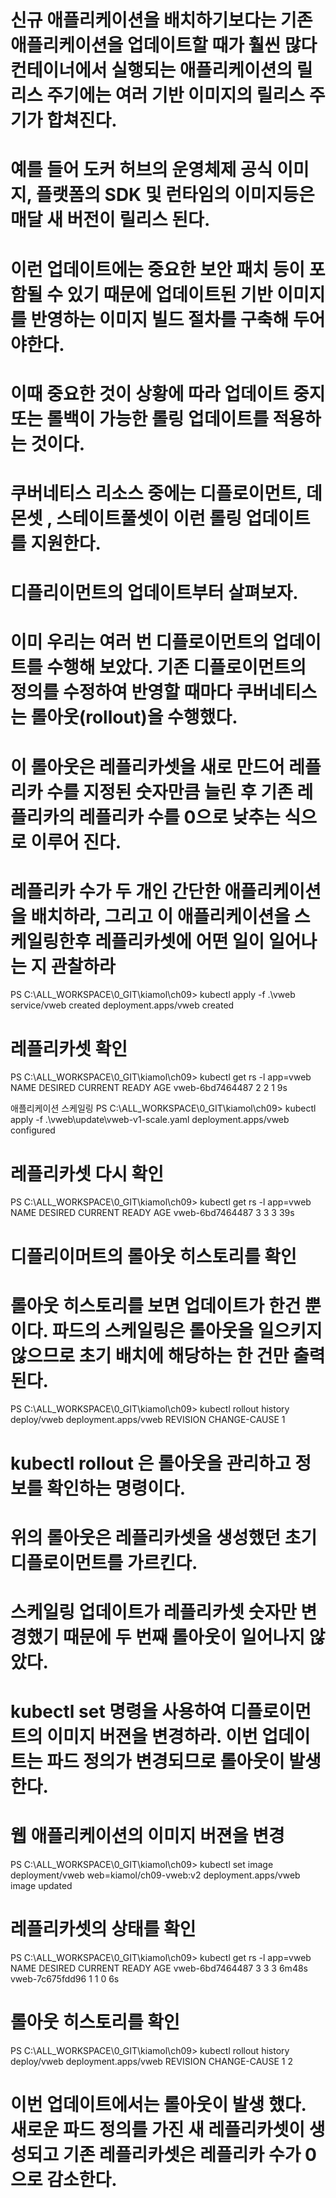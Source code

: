 <!-- 롤 아웃과 롤백을 이용한 애플리케이션 릴리스 관리 -->
# 신규 애플리케이션을 배치하기보다는 기존 애플리케이션을 업데이트할 때가 훨씬 많다 컨테이너에서 실행되는 애플리케이션의 릴리스 주기에는 여러 기반 이미지의 릴리스 주기가 합쳐진다.
# 예를 들어 도커 허브의 운영체제 공식 이미지, 플랫폼의 SDK 및 런타임의 이미지등은 매달 새 버전이 릴리스 된다.
# 이런 업데이트에는 중요한 보안 패치 등이 포함될 수 있기 때문에 업데이트된 기반 이미지를 반영하는 이미지 빌드 절차를 구축해 두어야한다.
# 이때 중요한 것이 상황에 따라 업데이트 중지 또는 롤백이 가능한 롤링 업데이트를 적용하는 것이다.

# 쿠버네티스 리소스 중에는 디플로이먼트, 데몬셋 , 스테이트풀셋이 이런 롤링 업데이트를 지원한다.

<!-- 쿠버네티스의 롤링 업데이트 -->
# 디플리이먼트의 업데이트부터 살펴보자.
# 이미 우리는 여러 번 디플로이먼트의 업데이트를 수행해 보았다. 기존 디플로이먼트의 정의를 수정하여 반영할 때마다 쿠버네티스는 롤아웃(rollout)을 수행했다.
# 이 롤아웃은 레플리카셋을 새로 만드어 레플리카 수를 지정된 숫자만큼 늘린 후 기존 레플리카의 레플리카 수를 0으로 낮추는 식으로 이루어 진다.

<!-- 롤아웃 -->
<!-- 실습 -->
# 레플리카 수가 두 개인 간단한 애플리케이션을 배치하라, 그리고 이 애플리케이션을 스케일링한후 레플리카셋에 어떤 일이 일어나는 지 관찰하라
PS C:\ALL_WORKSPACE\0_GIT\kiamol\ch09> kubectl apply -f .\vweb\
service/vweb created
deployment.apps/vweb created

# 레플리카셋 확인
PS C:\ALL_WORKSPACE\0_GIT\kiamol\ch09> kubectl get rs -l app=vweb
NAME              DESIRED   CURRENT   READY   AGE
vweb-6bd7464487   2         2         1       9s

애플리케이션 스케일링
PS C:\ALL_WORKSPACE\0_GIT\kiamol\ch09> kubectl apply -f .\vweb\update\vweb-v1-scale.yaml
deployment.apps/vweb configured

# 레플리카셋 다시 확인
PS C:\ALL_WORKSPACE\0_GIT\kiamol\ch09> kubectl get rs -l app=vweb
NAME              DESIRED   CURRENT   READY   AGE
vweb-6bd7464487   3         3         3       39s

# 디플리이머트의 롤아웃 히스토리를 확인
# 롤아웃 히스토리를 보면 업데이트가 한건 뿐이다. 파드의 스케일링은 롤아웃을 일으키지 않으므로 초기 배치에 해당하는 한 건만 출력된다.
PS C:\ALL_WORKSPACE\0_GIT\kiamol\ch09> kubectl rollout history deploy/vweb
deployment.apps/vweb
REVISION  CHANGE-CAUSE
1         <none>

# kubectl rollout 은 롤아웃을 관리하고 정보를 확인하는 명령이다.
# 위의 롤아웃은 레플리카셋을 생성했던 초기 디플로이먼트를 가르킨다.
# 스케일링 업데이트가 레플리카셋 숫자만 변경했기 때문에 두 번째 롤아웃이 일어나지 않았다.

<!-- 실습 2 -->
# kubectl set 명령을 사용하여 디플로이먼트의 이미지 버젼을 변경하라. 이번 업데이트는 파드 정의가 변경되므로 롤아웃이 발생한다.

# 웹 애플리케이션의 이미지 버젼을 변경
PS C:\ALL_WORKSPACE\0_GIT\kiamol\ch09> kubectl set image deployment/vweb web=kiamol/ch09-vweb:v2
deployment.apps/vweb image updated

# 레플리카셋의 상태를 확인
PS C:\ALL_WORKSPACE\0_GIT\kiamol\ch09> kubectl get rs -l app=vweb
NAME              DESIRED   CURRENT   READY   AGE
vweb-6bd7464487   3         3         3       6m48s
vweb-7c675fdd96   1         1         0       6s

# 롤아웃 히스토리를 확인
PS C:\ALL_WORKSPACE\0_GIT\kiamol\ch09> kubectl rollout history deploy/vweb
deployment.apps/vweb
REVISION  CHANGE-CAUSE
1         <none>
2         <none>

# 이번 업데이트에서는 롤아웃이 발생 했다. 새로운 파드 정의를 가진 새 레플리카셋이 생성되고 기존 레플리카셋은 레플리카 수가 0으로 감소한다.

